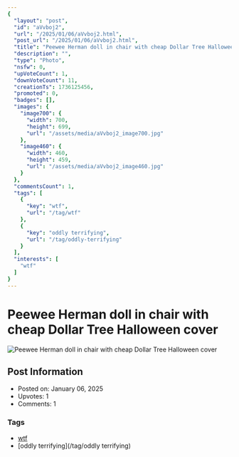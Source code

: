 ```yaml
---
{
  "layout": "post",
  "id": "aVvboj2",
  "url": "/2025/01/06/aVvboj2.html",
  "post_url": "/2025/01/06/aVvboj2.html",
  "title": "Peewee Herman doll in chair with cheap Dollar Tree Halloween cover",
  "description": "",
  "type": "Photo",
  "nsfw": 0,
  "upVoteCount": 1,
  "downVoteCount": 11,
  "creationTs": 1736125456,
  "promoted": 0,
  "badges": [],
  "images": {
    "image700": {
      "width": 700,
      "height": 699,
      "url": "/assets/media/aVvboj2_image700.jpg"
    },
    "image460": {
      "width": 460,
      "height": 459,
      "url": "/assets/media/aVvboj2_image460.jpg"
    }
  },
  "commentsCount": 1,
  "tags": [
    {
      "key": "wtf",
      "url": "/tag/wtf"
    },
    {
      "key": "oddly terrifying",
      "url": "/tag/oddly-terrifying"
    }
  ],
  "interests": [
    "wtf"
  ]
}
---
```


# Peewee Herman doll in chair with cheap Dollar Tree Halloween cover

![Peewee Herman doll in chair with cheap Dollar Tree Halloween cover](/assets/media/aVvboj2_image700.jpg)

## Post Information

- Posted on: January 06, 2025
- Upvotes: 1
- Comments: 1

### Tags

- [wtf](/tag/wtf)
- [oddly terrifying](/tag/oddly terrifying)

